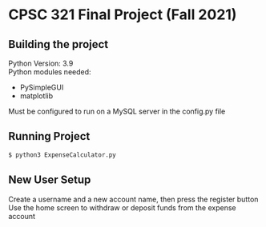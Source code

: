 # CPSC 321 Final Project (Fall 2021)
## Building the project
Python Version: 3.9  
Python modules needed:

* PySimpleGUI
* matplotlib

Must be configured to run on a MySQL server in the config.py file

## Running Project
```bash
$ python3 ExpenseCalculator.py
```

## New User Setup
Create a username and a new account name, then press the register button  
Use the home screen to withdraw or deposit funds from the expense account
